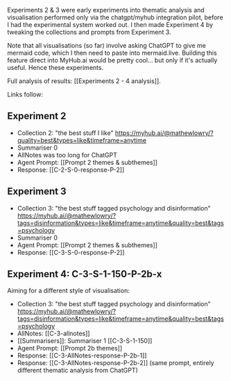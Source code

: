 Experiments 2 & 3 were early experiments into thematic analysis and visualisation performed only via the chatgpt/myhub integration pilot, before I had the experimental system worked out. I then made Experiment 4 by tweaking the collections and prompts from Experiment 3.

Note that all visualisations (so far) involve asking ChatGPT to give me mermaid code, which I then need to paste into mermaid.live. Building this feature direct into MyHub.ai would be pretty cool... but only if it's actually useful. Hence these experiments.

Full analysis of results: [[Experiments 2 - 4 analysis]].

Links follow:

## Experiment 2

* Collection 2: "the best stuff I like" https://myhub.ai/@mathewlowry/?quality=best&types=like&timeframe=anytime
* Summariser 0
* AllNotes was too long for ChatGPT 
* Agent Prompt: [[Prompt 2 themes & subthemes]]
* Response: [[C-2-S-0-response-P-2]]
## Experiment 3

* Collection 3: "the best stuff tagged psychology and disinformation" https://myhub.ai/@mathewlowry/?tags=disinformation&types=like&timeframe=anytime&quality=best&tags=psychology 
* Summariser 0
* Agent Prompt: [[Prompt 2 themes & subthemes]]
* Response: [[C-3-S-0-response-P-2]]

## Experiment 4: C-3-S-1-150-P-2b-x

Aiming for a different style of visualisation:
* Collection 3: "the best stuff tagged psychology and disinformation" https://myhub.ai/@mathewlowry/?tags=disinformation&types=like&timeframe=anytime&quality=best&tags=psychology 
* AllNotes: [[C-3-allnotes]]
* [[Summarisers]]: Summariser 1 [[C-3-S-1-150]]
* Agent Prompt: [[Prompt 2b themes]]
* Response: [[C-3-AllNotes-response-P-2b-1]]
* Response: [[C-3-AllNotes-response-P-2b-2]] (same prompt, entirely different thematic analysis from ChatGPT) 

